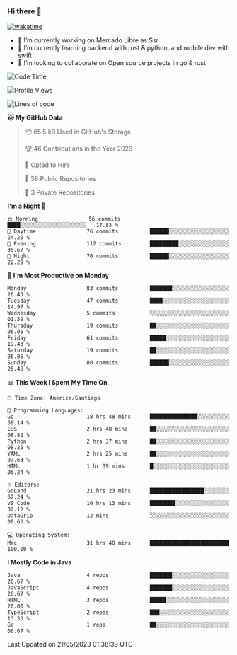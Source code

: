 ### Hi there 👋

[![wakatime](https://wakatime.com/badge/user/330beacb-fb27-4e32-bc38-f8f521bcf832.svg)](https://wakatime.com/@330beacb-fb27-4e32-bc38-f8f521bcf832)

- 🔭 I’m currently working on Mercado Libre as Ssr
- 🌱 I’m currently learning backend with rust & python, and mobile dev with swift
- 👯 I’m looking to collaborate on Open source projects in go & rust

<!--START_SECTION:waka-->
![Code Time](http://img.shields.io/badge/Code%20Time-78%20hrs%2040%20mins-blue)

![Profile Views](http://img.shields.io/badge/Profile%20Views-0-blue)

![Lines of code](https://img.shields.io/badge/From%20Hello%20World%20I%27ve%20Written-3.3%20million%20lines%20of%20code-blue)

**🐱 My GitHub Data** 

> 📦 65.5 kB Used in GitHub's Storage 
 > 
> 🏆 46 Contributions in the Year 2023
 > 
> 💼 Opted to Hire
 > 
> 📜 58 Public Repositories 
 > 
> 🔑 3 Private Repositories 
 > 
**I'm a Night 🦉** 

```text
🌞 Morning                56 commits          ████░░░░░░░░░░░░░░░░░░░░░   17.83 % 
🌆 Daytime                76 commits          ██████░░░░░░░░░░░░░░░░░░░   24.20 % 
🌃 Evening                112 commits         █████████░░░░░░░░░░░░░░░░   35.67 % 
🌙 Night                  70 commits          ██████░░░░░░░░░░░░░░░░░░░   22.29 % 
```
📅 **I'm Most Productive on Monday** 

```text
Monday                   83 commits          ███████░░░░░░░░░░░░░░░░░░   26.43 % 
Tuesday                  47 commits          ████░░░░░░░░░░░░░░░░░░░░░   14.97 % 
Wednesday                5 commits           ░░░░░░░░░░░░░░░░░░░░░░░░░   01.59 % 
Thursday                 19 commits          ██░░░░░░░░░░░░░░░░░░░░░░░   06.05 % 
Friday                   61 commits          █████░░░░░░░░░░░░░░░░░░░░   19.43 % 
Saturday                 19 commits          ██░░░░░░░░░░░░░░░░░░░░░░░   06.05 % 
Sunday                   80 commits          ██████░░░░░░░░░░░░░░░░░░░   25.48 % 
```


📊 **This Week I Spent My Time On** 

```text
🕑︎ Time Zone: America/Santiago

💬 Programming Languages: 
Go                       18 hrs 48 mins      ███████████████░░░░░░░░░░   59.14 % 
CSS                      2 hrs 48 mins       ██░░░░░░░░░░░░░░░░░░░░░░░   08.82 % 
Python                   2 hrs 37 mins       ██░░░░░░░░░░░░░░░░░░░░░░░   08.25 % 
YAML                     2 hrs 25 mins       ██░░░░░░░░░░░░░░░░░░░░░░░   07.63 % 
HTML                     1 hr 39 mins        █░░░░░░░░░░░░░░░░░░░░░░░░   05.24 % 

🔥 Editors: 
GoLand                   21 hrs 23 mins      █████████████████░░░░░░░░   67.24 % 
VS Code                  10 hrs 13 mins      ████████░░░░░░░░░░░░░░░░░   32.12 % 
DataGrip                 12 mins             ░░░░░░░░░░░░░░░░░░░░░░░░░   00.63 % 

💻 Operating System: 
Mac                      31 hrs 48 mins      █████████████████████████   100.00 % 
```

**I Mostly Code in Java** 

```text
Java                     4 repos             ███████░░░░░░░░░░░░░░░░░░   26.67 % 
JavaScript               4 repos             ███████░░░░░░░░░░░░░░░░░░   26.67 % 
HTML                     3 repos             █████░░░░░░░░░░░░░░░░░░░░   20.00 % 
TypeScript               2 repos             ███░░░░░░░░░░░░░░░░░░░░░░   13.33 % 
Go                       1 repo              ██░░░░░░░░░░░░░░░░░░░░░░░   06.67 % 
```




 Last Updated on 21/05/2023 01:38:39 UTC
<!--END_SECTION:waka-->
